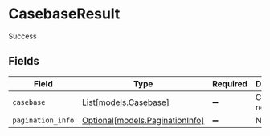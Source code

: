 # CasebaseResult

Success


## Fields

| Field                                                          | Type                                                           | Required                                                       | Description                                                    |
| -------------------------------------------------------------- | -------------------------------------------------------------- | -------------------------------------------------------------- | -------------------------------------------------------------- |
| `casebase`                                                     | List[[models.Casebase](../models/casebase.md)]                 | :heavy_minus_sign:                                             | Casebase releases                                              |
| `pagination_info`                                              | [Optional[models.PaginationInfo]](../models/paginationinfo.md) | :heavy_minus_sign:                                             | N/A                                                            |